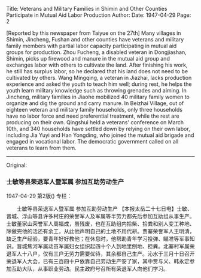 Title: Veterans and Military Families in Shimin and Other Counties Participate in Mutual Aid Labor Production
Author:
Date: 1947-04-29
Page: 2

[Reported by this newspaper from Taiyue on the 27th] Many villages in Shimin, Jincheng, Fushan and other counties have veterans and military family members with partial labor capacity participating in mutual aid groups for production. Zhou Fucheng, a disabled veteran in Dongjiashan, Shimin, picks up firewood and manure in the mutual aid group and exchanges labor with others to cultivate the land. After finishing his work, he still has surplus labor, so he declared that his land does not need to be cultivated by others. Wang Mingqing, a veteran in Jiazhai, lacks production experience and asked the youth to teach him well; during rest, he helps the youth learn military knowledge such as throwing grenades and aiming. In Jincheng, military families in Jiaohe mobilized 40 military family women to organize and dig the ground and carry manure. In Beizhai Village, out of eighteen veteran and military family households, only three households have no labor force and need preferential treatment, while the rest are producing on their own. Qingshui held a veterans' conference on March 10th, and 340 households have settled down by relying on their own labor, including Jia Yuyi and Han Yongding, who joined the mutual aid brigade and engaged in vocational labor. The democratic government called on all veterans to learn from them.



<hr /> 

Original: 


### 士敏等县荣退军人暨军属  参加互助劳动生产

1947-04-29
第2版()
专栏：

　　士敏等县荣退军人暨军属
    参加互助劳动生产
    【本报太岳二十七日电】士敏、晋城、浮山等县许多村庄的荣誉军人及军属等半劳力都先后参加互助组从事生产。士敏董家山荣誉军人周福成，虽残废，也在互助组内拾柴、拾粪和别人变工种地、除做完他的活还有余工，从此他声明自己的土地不用代耕。贾寨荣誉军人王明清，缺乏生产经验，要青年好好教他；在休息时，他帮助青年学习投弹、瞄准等军事知识。晋城焦河军属动员军属妇女组织起四十个人到地里刨地、担粪。北寨村军属荣退军人十八户，仅有三户无劳力需要优待，其余都自己生产。沁水于三月十日召开荣退军人大会，已有三百四十户依靠自己劳动生产安了家，其中贾与义、韩永定参加互助大队，从事职业劳动。民主政府号召所有荣退军人向他们学习。
